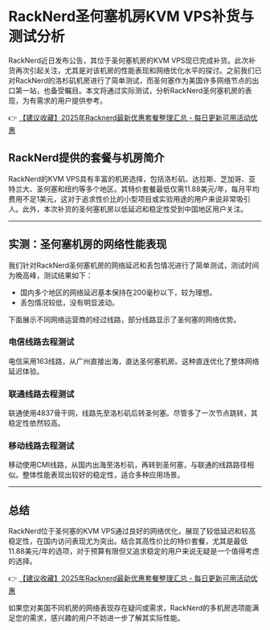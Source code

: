 # RackNerd圣何塞机房KVM VPS补货与测试分析

RackNerd近日发布公告，其位于圣何塞机房的KVM VPS现已完成补货。此次补货再次引起关注，尤其是对该机房的性能表现和网络优化水平的探讨。之前我们已对RackNerd的洛杉矶机房进行了简单测试，而圣何塞作为美国许多网络节点的出口第一站，也备受瞩目。本文将通过实际测试，分析RackNerd圣何塞机房的表现，为有需求的用户提供参考。

👉 [【建议收藏】2025年Racknerd最新优惠套餐整理汇总 - 每日更新可用活动优惠](https://bit.ly/Rack_Nerd)

## RackNerd提供的套餐与机房简介

RackNerd的KVM VPS具有丰富的机房选择，包括洛杉矶、达拉斯、芝加哥、亚特兰大、圣何塞和纽约等多个地区。其特价套餐最低仅需11.88美元/年，每月平均费用不足1美元，这对于追求性价比的小型项目或实验用途的用户来说非常吸引人。此外，本次补货的圣何塞机房以低延迟和稳定性受到中国地区用户关注。

---

## 实测：圣何塞机房的网络性能表现

我们针对RackNerd圣何塞机房的网络延迟和丢包情况进行了简单测试，测试时间为晚高峰，测试结果如下：

- 国内多个地区的网络延迟基本保持在200毫秒以下，较为理想。
- 丢包情况较低，没有明显波动。

下面展示不同网络运营商的经过线路，部分线路显示了圣何塞的网络优势。

### 电信线路去程测试

电信采用163线路，从广州直接出海，直达圣何塞机房。这种直连优化了整体网络延迟体验。

### 联通线路去程测试

联通使用4837骨干网，线路先至洛杉矶后转圣何塞。尽管多了一次节点跳转，其稳定性依然较高。

### 移动线路去程测试

移动使用CMI线路，从国内出海至洛杉矶，再转到圣何塞，与联通的线路路径相似。整体性能表现出较好的稳定性，适合多种应用场景。

---

## 总结

RackNerd位于圣何塞的KVM VPS通过良好的网络优化，展现了较低延迟和较高稳定性，在国内访问表现尤为突出。结合其高性价比的特价套餐，尤其是最低11.88美元/年的选项，对于预算有限但又追求稳定的用户来说无疑是一个值得考虑的选择。

👉 [【建议收藏】2025年Racknerd最新优惠套餐整理汇总 - 每日更新可用活动优惠](https://bit.ly/Rack_Nerd)

如果您对美国不同机房的网络表现存在疑问或需求，RackNerd的多机房选项能满足您的需求，感兴趣的用户不妨进一步了解其实际性能。